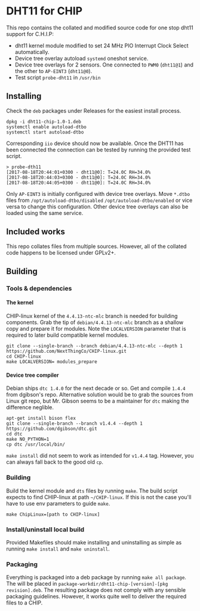 # DHT11 for CHIP

This repo contains the collated and modified source code for one stop
dht11 support for C.H.I.P:

* dht11 kernel module modified to set 24 MHz PIO Interrupt Clock Select
  automatically.
* Device tree overlay autoload `systemd` oneshot service.
* Device tree overlays for 2 sensors. One connected to `PWM0` (`dht11@1`)
  and the other to `AP-EINT3` (`dht11@0`).
* Test script `probe-dht11` in `/usr/bin`

## Installing

Check the `deb` packages under Releases for the easiest install process.

```
dpkg -i dht11-chip-1.0-1.deb
systemctl enable autoload-dtbo
systemctl start autoload-dtbo
```

Corresponding `iio` device should now be available. Once the DHT11 has
been connected the connection can be tested by running the provided test
script.

```
> probe-dth11
[2017-08-18T20:44:01+0300 - dht11@0]: T=24.0C RH=34.0%
[2017-08-18T20:44:03+0300 - dht11@0]: T=24.0C RH=34.0%
[2017-08-18T20:44:05+0300 - dht11@0]: T=24.0C RH=34.0%
```

Only `AP-EINT3` is initially configured with device tree overlays. Move
`*.dtbo` files from `/opt/autoload-dtbo/disabled` `/opt/autoload-dtbo/enabled`
or vice versa to change this configuration. Other device tree overlays can also
be loaded using the same service.

## Included works

This repo collates files from multiple sources. However, all of the
collated code happens to be licensed under GPLv2+.

## Building

### Tools & dependencies

#### The kernel

CHIP-linux kernel of the `4.4.13-ntc-mlc` branch is needed for building
components. Grab the tip of `debian/4.4.13-ntc-mlc` branch as a shallow
copy and prepare it for modules. Note the `LOCALVERSION` parameter that
is required to later build compatible kernel modules.

```
git clone --single-branch --branch debian/4.4.13-ntc-mlc --depth 1 https://github.com/NextThingCo/CHIP-linux.git
cd CHIP-linux
make LOCALVERSION= modules_prepare
```

#### Device tree compiler

Debian ships `dtc 1.4.0` for the next decade or so. Get and compile `1.4.4`
from dgibson's repo. Alternative solution would be to grab the sources
from Linux git repo, but Mr. Gibson seems to be a maintainer for `dtc`
making the difference neglible.

```
apt-get install bison flex
git clone --single-branch --branch v1.4.4 --depth 1 https://github.com/dgibson/dtc.git
cd dtc
make NO_PYTHON=1
cp dtc /usr/local/bin/
```

`make install` did not seem to work as intended for `v1.4.4` tag.
However, you can always fall back to the good old `cp`.

### Building

Build the kernel module and `dts` files by running `make`. The build script
expects to find CHIP-linux at path `~/CHIP-linux`. If this is not the case
you'll have to use env parameters to guide `make`.

```
make ChipLinux=[path to CHIP-linux]
```

### Install/uninstall local build

Provided Makefiles should make installing and uninstalling as simple as running `make install`
and `make uninstall`.

### Packaging

Everything is packaged into a deb package by running `make all package`. The
will be placed in `package-workdir/dht11-chip-[version]-[pkg revision].deb`.
The resulting package does not comply with any sensible packaging guidelines.
However, it works quite well to deliver the required files to a CHIP.
